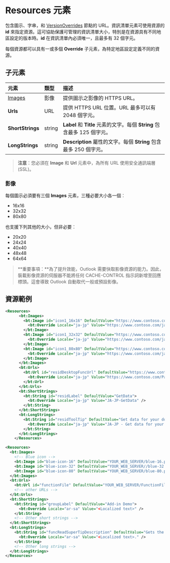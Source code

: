 # <a name="resources-element"></a>Resources 元素

包含圖示、字串，和 [VersionOverrides](./versionoverrides.md) 節點的 URL。資訊清單元素可使用資源的 **id** 來指定資源。這可協助保護可管理的資訊清單大小，特別是在資源具有不同地區設定的版本時。**id** 在資訊清單內必須唯一，且最多有 32 個字元。

每個資源都可以具有一或多個 **Override** 子元素，為特定地區設定定義不同的資源。

## <a name="child-elements"></a>子元素

|  元素 |  類型	  |  描述  |
|:-----|:-----|:-----|
|  [Images](#images)            |  影像   |  提供圖示之影像的 HTTPS URL。 |
|  **Urls**                |  URL     |  提供 HTTPS URL 位置。URL 最多可以有 2048 個字元。 |
|  **ShortStrings** |  string  |  **Label** 和 **Title** 元素的文字。每個 **String** 包含最多 125 個字元。|
|  **LongStrings**  |  string  | **Description** 屬性的文字。每個 **String** 包含最多 250 個字元。|

>**注意**：您必須在 **Image** 和 **Url** 元素中，為所有 URL 使用安全通訊端層 (SSL)。

### <a name="images"></a>影像
每個圖示必須要有三個 **Images** 元素，三種必要大小各一個︰

- 16x16
- 32x32
- 80x80

也支援下列其他的大小，但非必要︰

- 20x20
- 24x24
- 40x40
- 48x48
- 64x64

> **重要事項：**為了提升效能，Outlook 需要快取影像資源的能力。因此，裝載影像資源的伺服器不能將任何 CACHE-CONTROL 指示詞新增至回應標頭。這會導致 Outlook 自動取代一般或預設影像。    


## <a name="resources-examples"></a>資源範例 

```XML
<Resources>
      <bt:Images>
        <bt:Image id="icon1_16x16" DefaultValue="https://www.contoso.com/icon_default.png">
          <bt:Override Locale="ja-jp" Value="https://www.contoso.com/ja-jp16-icon_default.png" />
        </bt:Image>
        <bt:Image id="icon1_32x32" DefaultValue="https://www.contoso.com/icon_default.png">
          <bt:Override Locale="ja-jp" Value="https://www.contoso.com/ja-jp32-icon_default.png" />
        </bt:Image>
        <bt:Image id="icon1_80x80" DefaultValue="https://www.contoso.com/icon_default.png">
          <bt:Override Locale="ja-jp" Value="https://www.contoso.com/ja-jp80-icon_default.png" />
        </bt:Image>
      </bt:Images>
      <bt:Urls>
        <bt:Url id="residDesktopFuncUrl" DefaultValue="https://www.contoso.com/Pages/Home.aspx">
          <bt:Override Locale="ja-jp" Value="https://www.contoso.com/Pages/Home.aspx" />
        </bt:Url>
      </bt:Urls>
      <bt:ShortStrings>
        <bt:String id="residLabel" DefaultValue="GetData">
          <bt:Override Locale="ja-jp" Value="JA-JP-GetData" />
        </bt:String>
      </bt:ShortStrings>
      <bt:LongStrings>
        <bt:String id="residToolTip" DefaultValue="Get data for your document.">
          <bt:Override Locale="ja-jp" Value="JA-JP - Get data for your document." />
        </bt:String>
      </bt:LongStrings>
    </Resources>
```


```xml
<Resources>
  <bt:Images>
    <!-- Blue icon -->
    <bt:Image id="blue-icon-16" DefaultValue="YOUR_WEB_SERVER/blue-16.png"/>
    <bt:Image id="blue-icon-32" DefaultValue="YOUR_WEB_SERVER//blue-32.png"/>
    <bt:Image id="blue-icon-80" DefaultValue="YOUR_WEB_SERVER/blue-80.png"/>
  </bt:Images>
  <bt:Urls>
    <bt:Url id="functionFile" DefaultValue="YOUR_WEB_SERVER/FunctionFile/Functions.html"/>
    <!-- other URLs -->
  </bt:Urls>
  <bt:ShortStrings>
    <bt:String id="groupLabel" DefaultValue="Add-in Demo">
      <bt:Override Locale="ar-sa" Value="<Localized text>" />
    </bt:String>
    <!-- Other short strings -->
  </bt:ShortStrings>
  <bt:LongStrings>
    <bt:String id="funcReadSuperTipDescription" DefaultValue="Gets the subject of the message or appointment.">
      <bt:Override Locale="ar-sa" Value="<Localized text>." />
    </bt:String>
    <!-- Other long strings -->
  </bt:LongStrings>
</Resources>
```

